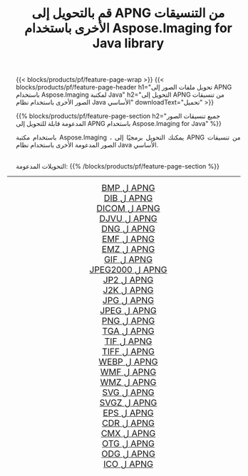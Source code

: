 ﻿---
title: قم بالتحويل إلى APNG من التنسيقات الأخرى باستخدام Aspose.Imaging for Java library 
weight: 3920
url: /ar/java/conversion/to/apng 
lang: ar
langdirlevel: 2
locales: zh-hans,ja,it,ru,de,es,fr,nl,id,lt,pl,pt,vi,tr,ko,zh-hant,ar,hi,th,sv,cs,uk,he
description: باستخدام Aspose.Imaging ، يمكنك التحويل إلى APNG من تنسيقات أخرى باستخدام Java
---

{{< blocks/products/pf/feature-page-wrap >}}
{{< blocks/products/pf/feature-page-header h1="تحويل ملفات الصور إلى APNG باستخدام Aspose.Imaging لمكتبة Java" h2="التحويل إلى APNG من تنسيقات الصور الأخرى باستخدام نظام Java الأساسي" downloadText="تحميل" >}}


{{% blocks/products/pf/feature-page-section  h2="جميع تنسيقات الصور المدعومة قابلة للتحويل إلى APNG باستخدام Aspose.Imaging for Java" %}}
<p align=justify>باستخدام مكتبة Aspose.Imaging ، يمكنك التحويل برمجيًا إلى APNG من تنسيقات الصور المدعومة الأخرى باستخدام نظام Java الأساسي.</p>
<br/>
التحويلات المدعومة:
{{% /blocks/products/pf/feature-page-section %}}
<div class="container-fluid productfamilypage bg-gray">
    <div class="convertypes bg-gray agp-content section">
        <div class="container">
		<hr style="margin-left:-20px;"/>
		<div class="row other-converters" style="gap: 10px;font-size: 19px;text-align:center;">
		    <div class='col-md-2 other-converter remove-lp remove-rp'><a href="/imaging/ar/java/conversion/bmp-to-apng" style="padding:15px;">BMP ل APNG</a></div>
<div class='col-md-2 other-converter remove-lp remove-rp'><a href="/imaging/ar/java/conversion/dib-to-apng" style="padding:15px;">DIB ل APNG</a></div>
<div class='col-md-2 other-converter remove-lp remove-rp'><a href="/imaging/ar/java/conversion/dicom-to-apng" style="padding:15px;">DICOM ل APNG</a></div>
<div class='col-md-2 other-converter remove-lp remove-rp'><a href="/imaging/ar/java/conversion/djvu-to-apng" style="padding:15px;">DJVU ل APNG</a></div>
<div class='col-md-2 other-converter remove-lp remove-rp'><a href="/imaging/ar/java/conversion/dng-to-apng" style="padding:15px;">DNG ل APNG</a></div>
<div class='col-md-2 other-converter remove-lp remove-rp'><a href="/imaging/ar/java/conversion/emf-to-apng" style="padding:15px;">EMF ل APNG</a></div>
<div class='col-md-2 other-converter remove-lp remove-rp'><a href="/imaging/ar/java/conversion/emz-to-apng" style="padding:15px;">EMZ ل APNG</a></div>
<div class='col-md-2 other-converter remove-lp remove-rp'><a href="/imaging/ar/java/conversion/gif-to-apng" style="padding:15px;">GIF ل APNG</a></div>
<div class='col-md-2 other-converter remove-lp remove-rp'><a href="/imaging/ar/java/conversion/jpeg2000-to-apng" style="padding:15px;">JPEG2000 ل APNG</a></div>
<div class='col-md-2 other-converter remove-lp remove-rp'><a href="/imaging/ar/java/conversion/jp2-to-apng" style="padding:15px;">JP2 ل APNG</a></div>
<div class='col-md-2 other-converter remove-lp remove-rp'><a href="/imaging/ar/java/conversion/j2k-to-apng" style="padding:15px;">J2K ل APNG</a></div>
<div class='col-md-2 other-converter remove-lp remove-rp'><a href="/imaging/ar/java/conversion/jpg-to-apng" style="padding:15px;">JPG ل APNG</a></div>
<div class='col-md-2 other-converter remove-lp remove-rp'><a href="/imaging/ar/java/conversion/jpeg-to-apng" style="padding:15px;">JPEG ل APNG</a></div>
<div class='col-md-2 other-converter remove-lp remove-rp'><a href="/imaging/ar/java/conversion/png-to-apng" style="padding:15px;">PNG ل APNG</a></div>
<div class='col-md-2 other-converter remove-lp remove-rp'><a href="/imaging/ar/java/conversion/tga-to-apng" style="padding:15px;">TGA ل APNG</a></div>
<div class='col-md-2 other-converter remove-lp remove-rp'><a href="/imaging/ar/java/conversion/tif-to-apng" style="padding:15px;">TIF ل APNG</a></div>
<div class='col-md-2 other-converter remove-lp remove-rp'><a href="/imaging/ar/java/conversion/tiff-to-apng" style="padding:15px;">TIFF ل APNG</a></div>
<div class='col-md-2 other-converter remove-lp remove-rp'><a href="/imaging/ar/java/conversion/webp-to-apng" style="padding:15px;">WEBP ل APNG</a></div>
<div class='col-md-2 other-converter remove-lp remove-rp'><a href="/imaging/ar/java/conversion/wmf-to-apng" style="padding:15px;">WMF ل APNG</a></div>
<div class='col-md-2 other-converter remove-lp remove-rp'><a href="/imaging/ar/java/conversion/wmz-to-apng" style="padding:15px;">WMZ ل APNG</a></div>
<div class='col-md-2 other-converter remove-lp remove-rp'><a href="/imaging/ar/java/conversion/svg-to-apng" style="padding:15px;">SVG ل APNG</a></div>
<div class='col-md-2 other-converter remove-lp remove-rp'><a href="/imaging/ar/java/conversion/svgz-to-apng" style="padding:15px;">SVGZ ل APNG</a></div>
<div class='col-md-2 other-converter remove-lp remove-rp'><a href="/imaging/ar/java/conversion/eps-to-apng" style="padding:15px;">EPS ل APNG</a></div>
<div class='col-md-2 other-converter remove-lp remove-rp'><a href="/imaging/ar/java/conversion/cdr-to-apng" style="padding:15px;">CDR ل APNG</a></div>
<div class='col-md-2 other-converter remove-lp remove-rp'><a href="/imaging/ar/java/conversion/cmx-to-apng" style="padding:15px;">CMX ل APNG</a></div>
<div class='col-md-2 other-converter remove-lp remove-rp'><a href="/imaging/ar/java/conversion/otg-to-apng" style="padding:15px;">OTG ل APNG</a></div>
<div class='col-md-2 other-converter remove-lp remove-rp'><a href="/imaging/ar/java/conversion/odg-to-apng" style="padding:15px;">ODG ل APNG</a></div>
<div class='col-md-2 other-converter remove-lp remove-rp'><a href="/imaging/ar/java/conversion/ico-to-apng" style="padding:15px;">ICO ل APNG</a></div>
                </div>
        </div>
    </div>
</div>
<br/>

